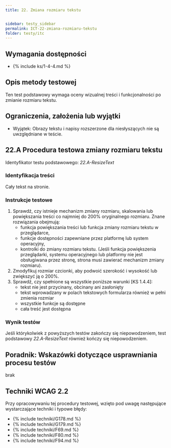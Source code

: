 ```yaml
---
title: 22. Zmiana rozmiaru tekstu


sidebar: testy_sidebar
permalink: ICT-22-zmiana-rozmiaru-tekstu
folder: testy/itc
---
```


## Wymagania dostępności
- {% include ks/1-4-4.md %}

## Opis metody testowej
Ten test podstawowy wymaga oceny wizualnej treści i funkcjonalności po zmianie rozmiaru tekstu.

## Ograniczenia, założenia lub wyjątki

-   Wyjątek: Obrazy tekstu i napisy rozszerzone dla niesłyszących nie są uwzględniane w teście.

## 22.A Procedura testowa zmiany rozmiaru tekstu
Identyfikator testu podstawowego: _22.A-ResizeText_

### Identyfikacja treści
Cały tekst na stronie.

### Instrukcje testowe
1.  Sprawdź, czy istnieje mechanizm zmiany rozmiaru, skalowania lub powiększania treści co najmniej do 200% oryginalnego rozmiaru. Znane rozwiązania obejmują:
    -   funkcja powiększania treści lub funkcja zmiany rozmiaru tekstu w przeglądarce,
	-   funkcje dostępności zapewniane przez platformę lub system operacyjny,
    -   kontrolki do zmiany rozmiaru tekstu. (Jeśli funkcja powiększenia przeglądarki, systemu operacyjnego lub platformy nie jest obsługiwana przez stronę, strona musi zawierać mechanizm zmiany rozmiaru).
2.  Zmodyfikuj rozmiar czcionki, aby podwoić szerokość i wysokość lub zwiększyć ją o 200%.
3.  Sprawdź, czy spełnione są wszystkie poniższe warunki [KS 1.4.4]:
    -   tekst nie jest przycinany, obcinany ani zasłonięty
    -   tekst wprowadzany w polach tekstowych formularza również w pełni zmienia rozmiar
    -   wszystkie funkcje są dostępne
    -   cała treść jest dostępna

### Wynik testów
Jeśli którykolwiek z powyższych testów zakończy się niepowodzeniem, test podstawowy _22.A-ResizeText_ również kończy się niepowodzeniem.

## Poradnik: Wskazówki dotyczące usprawniania procesu testów
brak

## Techniki WCAG 2.2
Przy opracowywaniu tej procedury testowej, wzięto pod uwagę następujące wystarczające techniki i typowe błędy:

- {% include techniki/G178.md %}
- {% include techniki/G179.md %}
- {% include techniki/F69.md %}
- {% include techniki/F80.md %}
- {% include techniki/F94.md %}

